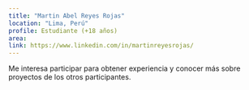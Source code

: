 ```yaml
---
title: "Martin Abel Reyes Rojas"
location: "Lima, Perú"
profile: Estudiante (+18 años)
area: 
link: https://www.linkedin.com/in/martinreyesrojas/
---
```


Me interesa participar para obtener experiencia y conocer más sobre proyectos de los otros participantes.